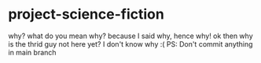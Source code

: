 # project-science-fiction
why?
what do you mean why?
because I said why, hence why!
ok then why is the thrid guy not here yet?
I don't know why :(
PS: Don't commit anything in main branch